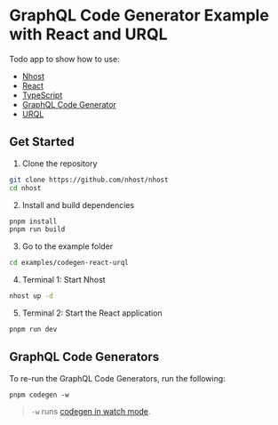 # GraphQL Code Generator Example with React and URQL

Todo app to show how to use:

- [Nhost](https://nhost.io/)
- [React](https://reactjs.org/)
- [TypeScript](https://www.typescriptlang.org/)
- [GraphQL Code Generator](https://the-guild.dev/graphql/codegen)
- [URQL](https://formidable.com/open-source/urql/)

## Get Started

1. Clone the repository

```sh
git clone https://github.com/nhost/nhost
cd nhost
```

2. Install and build dependencies

```sh
pnpm install
pnpm run build
```

3. Go to the example folder

```sh
cd examples/codegen-react-urql
```

4. Terminal 1: Start Nhost

```sh
nhost up -d
```

5. Terminal 2: Start the React application

```sh
pnpm run dev
```

## GraphQL Code Generators

To re-run the GraphQL Code Generators, run the following:

```
pnpm codegen -w
```

> `-w` runs [codegen in watch mode](https://www.the-guild.dev/graphql/codegen/docs/getting-started/development-workflow#watch-mode).
